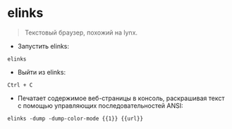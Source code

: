 # elinks

> Текстовый браузер, похожий на lynx.

- Запустить elinks:

`elinks`

- Выйти из elinks:

`Ctrl + C`

- Печатает содержимое веб-страницы в консоль, раскрашивая текст с помощью управляющих последовательностей ANSI:

`elinks -dump -dump-color-mode {{1}} {{url}}`

